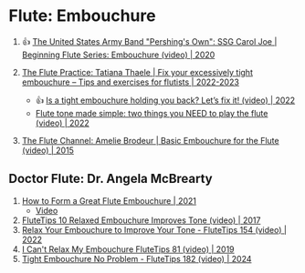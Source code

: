 # Flute: Embouchure

1. :thumbsup: [The United States Army Band "Pershing's Own": SSG Carol Joe | Beginning Flute Series: Embouchure (video) | 2020](https://www.youtube.com/watch?v=HgEgAwl3B9U)

1. [The Flute Practice: Tatiana Thaele | Fix your excessively tight embouchure – Tips and exercises for flutists | 2022-2023](https://theflutepractice.com/blog/dealing-with-a-tight-embouchure/)
   - :thumbsup: [Is a tight embouchure holding you back? Let’s fix it! (video) | 2022](https://www.youtube.com/watch?v=fx5DDl_AMbk)
   - [Flute tone made simple: two things you NEED to play the flute (video) | 2022](https://www.youtube.com/watch?v=2-pUCSOhuac)

1. [The Flute Channel: Amelie Brodeur | Basic Embouchure for the Flute (video) | 2015](https://www.youtube.com/watch?v=rSjOje7Trsw)


## Doctor Flute: Dr. Angela McBrearty

1. [How to Form a Great Flute Embouchure | 2021 ](https://doctorflute.com/how-to-form-a-great-flute-embouchure/)
   - [Video](https://www.youtube.com/watch?v=21s-VmJ4tok)
1. [FluteTips 10 Relaxed Embouchure Improves Tone (video) | 2017](https://www.youtube.com/watch?v=VCvahYI_BEw)
1. [Relax Your Embouchure to Improve Your Tone - FluteTips 154 (video) | 2022](https://www.youtube.com/watch?v=EOpkY4ppN_Q)
1. [I Can't Relax My Embouchure FluteTips 81 (video) | 2019](https://www.youtube.com/watch?v=X1AuZxThCIk)
1. [Tight Embouchure No Problem - FluteTips 182 (video) | 2024](https://www.youtube.com/watch?v=HWCmSLUKaik)

